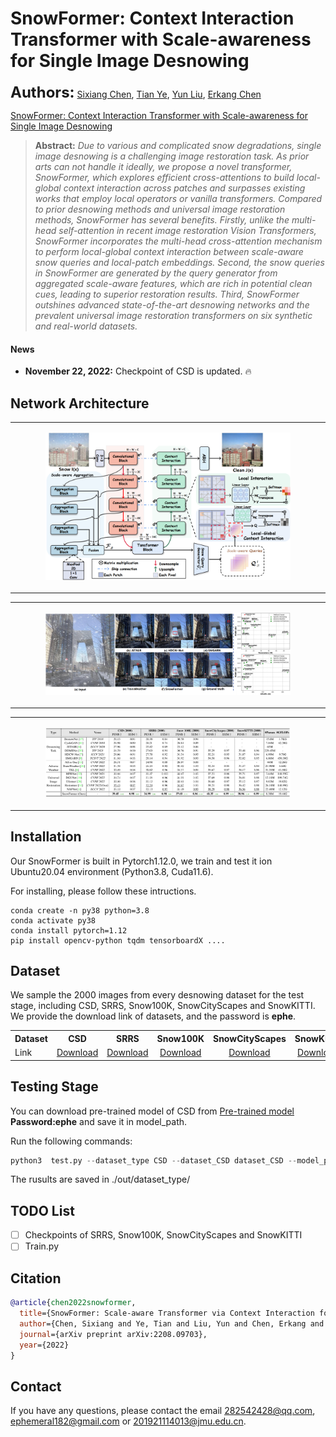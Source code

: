 # SnowFormer: Context Interaction Transformer with Scale-awareness for Single Image Desnowing
**<font size=5>Authors:</font>** [Sixiang Chen](https://scholar.google.com/citations?hl=zh-CN&user=EtljKSgAAAAJ), [Tian Ye](https://scholar.google.com/citations?user=1sGXZ-wAAAAJ&hl=zh-CN), [Yun Liu](http://ai.swu.edu.cn/info/1071/1804.htm), [Erkang Chen](https://scholar.google.com/citations?user=hWo1RTsAAAAJ&hl=zh-CN)

[SnowFormer: Context Interaction Transformer with Scale-awareness for Single Image Desnowing](https://arxiv.org/abs/2208.09703)

> **Abstract:** *Due to various and complicated snow degradations, single image desnowing is a challenging image restoration task. As prior arts can not handle it ideally, we propose a novel transformer, SnowFormer, which explores efficient cross-attentions to build local-global context interaction across patches and surpasses existing works that employ local operators or vanilla transformers. Compared to prior desnowing methods and universal image restoration methods, SnowFormer has several benefits. Firstly, unlike the multi-head self-attention in recent image restoration Vision Transformers, SnowFormer incorporates the multi-head cross-attention mechanism to perform local-global context interaction between scale-aware snow queries and local-patch embeddings. Second, the snow queries in SnowFormer are generated by the query generator from aggregated scale-aware features, which are rich in potential clean cues, leading to superior restoration results. Third, SnowFormer outshines advanced state-of-the-art desnowing networks and the prevalent universal image restoration transformers on six synthetic and real-world datasets.*

#### News
- **November 22, 2022:** Checkpoint of CSD is updated. :fire:
## Network Architecture
<table>
  <tr>
    <td><p align='center'>
    <img src="https://github.com/Ephemeral182/SnowFormer/blob/master/image/2.png#pic_center" width="80%" ></img></td>

</table>

<table>
  <tr>
    <td><p align='center'>
    <img src="https://github.com/Ephemeral182/SnowFormer/blob/master/image/1.png#pic_center" width="80%" ></img></td>

</table>

<table>
  <tr>
    <td><p align='center'>
    <img src="https://github.com/Ephemeral182/SnowFormer/blob/master/image/table.png#pic_center" width="80%" ></img></td>

</table>

## Installation
Our SnowFormer is built in Pytorch1.12.0, we train and test it ion Ubuntu20.04 environment (Python3.8, Cuda11.6).

For installing, please follow these intructions.
```
conda create -n py38 python=3.8
conda activate py38
conda install pytorch=1.12 
pip install opencv-python tqdm tensorboardX ....
```
## Dataset
We sample the 2000 images from every desnowing dataset for the test stage, including CSD, SRRS, Snow100K, SnowCityScapes and SnowKITTI. We provide the download link of datasets, and the password is **ephe**.

<table>
  <tr>
    <th align="left">Dataset</th>
    <th align="center">CSD</th>
    <th align="center">SRRS</th>
    <th align="center">Snow100K</th>
    <th align="center">SnowCityScapes</th>
    <th align="center">SnowKITTI</th>
  </tr>
  <tr>
    <td align="left">Link</td>
    <td align="center"><a href="https://pan.baidu.com/s/133JxR-sCICZyIXAZSxS_GQ">Download</a></td>
    <td align="center"><a href="https://pan.baidu.com/s/1vTBmacVkwp6qtjofMC4-Qg">Download</a></td>
    <td align="center"><a href="https://pan.baidu.com/s/1TStTvd4GGF60HYTahvyxpA">Download</a></td>
    <td align="center"><a href="https://pan.baidu.com/s/1hr2eaD95iW6sO40aCBBFwQ">Download</a></td>
    <td align="center"><a href="https://pan.baidu.com/s/12WxsXEc_pUlAWqa594jm_Q">Download</a></td>
  </tr>
 </table>

## Testing Stage
You can download pre-trained model of CSD from [Pre-trained model](https://pan.baidu.com/s/1UvokNiZ9ZNhl8tPXg2yysQ) &nbsp; **Password:ephe** and save it in model_path.

Run the following commands:
```python
python3  test.py --dataset_type CSD --dataset_CSD dataset_CSD --model_path model_path
```
The rusults are saved in ./out/dataset_type/

## TODO List
- [ ] Checkpoints of SRRS, Snow100K, SnowCityScapes and SnowKITTI
- [ ] Train.py

## Citation 
```Bibtex
@article{chen2022snowformer,
  title={SnowFormer: Scale-aware Transformer via Context Interaction for Single Image Desnowing},
  author={Chen, Sixiang and Ye, Tian and Liu, Yun and Chen, Erkang and Shi, Jun and Zhou, Jingchun},
  journal={arXiv preprint arXiv:2208.09703},
  year={2022}
}
```
## Contact
If you have any questions, please contact the email 282542428@qq.com, ephemeral182@gmail.com or 201921114013@jmu.edu.cn.

